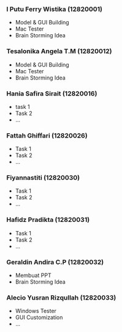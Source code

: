 ### I Putu Ferry Wistika (12820001)
- Model & GUI Building
- Mac Tester
- Brain Storming Idea

### Tesalonika Angela T.M (12820012)
- Model & GUI Building
- Mac Tester
- Brain Storming Idea

### Hania Safira Sirait (12820016)
- task 1
- Task 2
- ...

### Fattah Ghiffari (12820026)
- Task 1
- Task 2
- ...

### Fiyannastiti (12820030)
- Task 1
- Task 2
- ...

### Hafidz Pradikta (12820031)
- Task 1
- Task 2
- ...

### Geraldin Andira C.P (12820032)
- Membuat PPT
- Brain Storming Idea

### Alecio Yusran Rizqullah (12820033)
- Windows Tester
- GUI Customization
- ...
